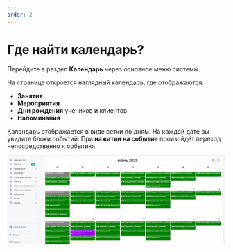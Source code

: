 ```yaml
---
order: 2
---
```


# Где найти календарь?

Перейдите в раздел **Календарь** через основное меню системы.

На странице откроется наглядный календарь, где отображаются:

* **Занятия**
* **Мероприятия**
* **Дни рождения** учеников и клиентов
* **Напоминания**

Календарь отображается в виде сетки по дням. На каждой дате вы увидите блоки событий. При **нажатии на событие** произойдёт переход непосредственно к событию.

![](<../.gitbook/assets/image (127).png>)